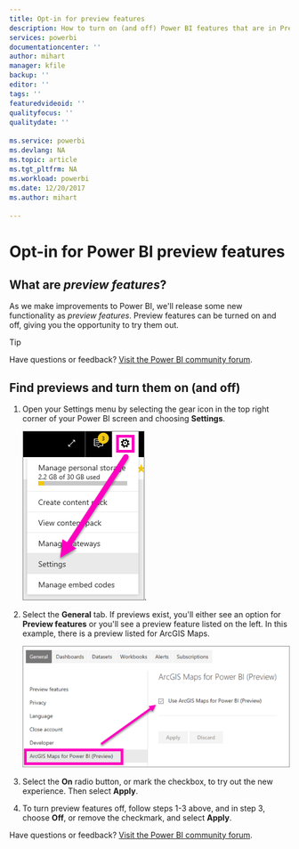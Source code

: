 ```yaml
---
title: Opt-in for preview features
description: How to turn on (and off) Power BI features that are in Preview.
services: powerbi
documentationcenter: ''
author: mihart
manager: kfile
backup: ''
editor: ''
tags: ''
featuredvideoid: ''
qualityfocus: ''
qualitydate: ''

ms.service: powerbi
ms.devlang: NA
ms.topic: article
ms.tgt_pltfrm: NA
ms.workload: powerbi
ms.date: 12/20/2017
ms.author: mihart

---
```

# Opt-in for Power BI preview features
## What are *preview features*?
As we make improvements to Power BI, we'll release some new functionality as *preview features*. Preview features can be turned on and off, giving you the opportunity to try them out.

> [!TIP]
> Have questions or feedback? [Visit the Power BI community forum](http://community.powerbi.com/t5/Navigation-Preview-Forum/bd-p/NavigationPreview).
> 
> 

## Find previews and turn them on (and off)
1. Open your Settings menu by selecting the gear icon in the top right corner of your Power BI screen and choosing **Settings**.
   
   ![](media/service-preview-features/power-bi-settings.png).
2. Select the **General** tab. If previews exist, you'll either see an option for **Preview features** or you'll see a preview feature listed on the left.  In this example, there is a preview listed for ArcGIS Maps. 
   
   ![](media/service-preview-features/power-bi-preview-arcgis.png)
3. Select the **On** radio button, or mark the checkbox, to try out the new experience. Then select **Apply**.
4. To turn preview features off, follow steps 1-3 above, and in step 3, choose **Off**, or remove the checkmark, and select **Apply**.


Have questions or feedback? [Visit the Power BI community forum](http://community.powerbi.com/t5/Navigation-Preview-Forum/bd-p/NavigationPreview).

